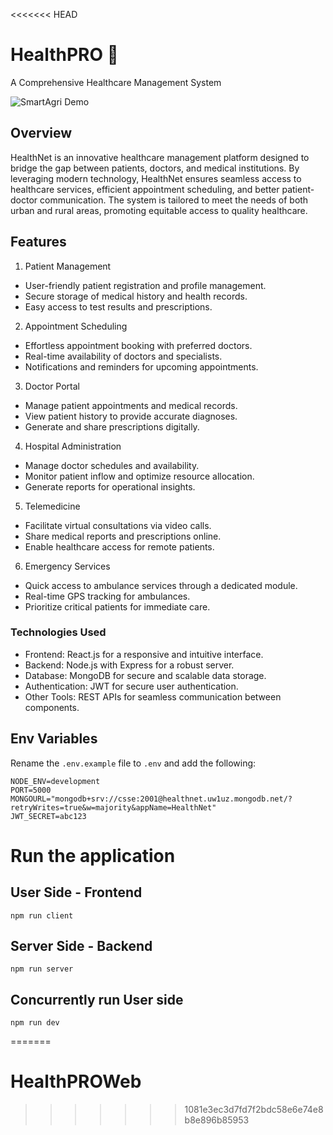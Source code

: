 <<<<<<< HEAD
# HealthPRO 🏥
A Comprehensive Healthcare Management System

![SmartAgri Demo](./assets/healthNet.png)

## Overview
HealthNet is an innovative healthcare management platform designed to bridge the gap between patients, doctors, and medical institutions. By leveraging modern technology, HealthNet ensures seamless access to healthcare services, efficient appointment scheduling, and better patient-doctor communication. The system is tailored to meet the needs of both urban and rural areas, promoting equitable access to quality healthcare.

## Features
1. Patient Management
- User-friendly patient registration and profile management.
- Secure storage of medical history and health records.
- Easy access to test results and prescriptions.
  
2. Appointment Scheduling
- Effortless appointment booking with preferred doctors.
- Real-time availability of doctors and specialists.
- Notifications and reminders for upcoming appointments.
  
3. Doctor Portal
- Manage patient appointments and medical records.
- View patient history to provide accurate diagnoses.
- Generate and share prescriptions digitally.
  
4. Hospital Administration
- Manage doctor schedules and availability.
- Monitor patient inflow and optimize resource allocation.
- Generate reports for operational insights.
  
5. Telemedicine
- Facilitate virtual consultations via video calls.
- Share medical reports and prescriptions online.
- Enable healthcare access for remote patients.
  
6. Emergency Services
- Quick access to ambulance services through a dedicated module.
- Real-time GPS tracking for ambulances.
- Prioritize critical patients for immediate care.

### Technologies Used
- Frontend: React.js for a responsive and intuitive interface.
- Backend: Node.js with Express for a robust server.
- Database: MongoDB for secure and scalable data storage.
- Authentication: JWT for secure user authentication.
- Other Tools: REST APIs for seamless communication between components.

## Env Variables
Rename the `.env.example` file to `.env` and add the following:

```env
NODE_ENV=development
PORT=5000
MONGOURL="mongodb+srv://csse:2001@healthnet.uw1uz.mongodb.net/?retryWrites=true&w=majority&appName=HealthNet"
JWT_SECRET=abc123
```

# Run the application

## User Side - Frontend
```
npm run client
```

## Server Side - Backend
```
npm run server
```

## Concurrently run User side
```
npm run dev
```
=======
# HealthPROWeb
>>>>>>> 1081e3ec3d7fd7f2bdc58e6e74e8b8e896b85953
